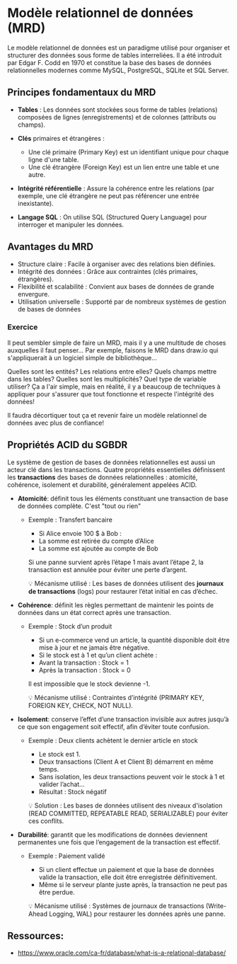 # Modèle relationnel de données (MRD)

Le modèle relationnel de données est un paradigme utilisé pour organiser et structurer des données sous forme de tables interreliées. Il a été introduit par Edgar F. Codd en 1970 et constitue la base des bases de données relationnelles modernes comme MySQL, PostgreSQL, SQLite et SQL Server.

## Principes fondamentaux du MRD

- **Tables** : Les données sont stockées sous forme de tables (relations) composées de lignes (enregistrements) et de colonnes (attributs ou champs).

- **Clés** primaires et étrangères :

    - Une clé primaire (Primary Key) est un identifiant unique pour chaque ligne d'une table.
    - Une clé étrangère (Foreign Key) est un lien entre une table et une autre.

- **Intégrité référentielle** : Assure la cohérence entre les relations (par exemple, une clé étrangère ne peut pas référencer une entrée inexistante).

- **Langage SQL** : On utilise SQL (Structured Query Language) pour interroger et manipuler les données.

## Avantages du MRD

- Structure claire : Facile à organiser avec des relations bien définies.
- Intégrité des données : Grâce aux contraintes (clés primaires, étrangères).
- Flexibilité et scalabilité : Convient aux bases de données de grande envergure.
- Utilisation universelle : Supporté par de nombreux systèmes de gestion de bases de données

### Exercice
Il peut sembler simple de faire un MRD, mais il y a une multitude de choses auxquelles il faut penser... Par exemple, faisons le MRD dans draw.io qui s'appliquerait à un logiciel simple de bibliothèque... 

Quelles sont les entités? Les relations entre elles? Quels champs mettre dans les tables? Quelles sont les multiplicités? Quel type de variable utiliser? Ça a l'air simple, mais en réalité, il y a beaucoup de techniques à appliquer pour s'assurer que tout fonctionne et respecte l'intégrité des données!

Il faudra décortiquer tout ça et revenir faire un modèle relationnel de données avec plus de confiance!

## Propriétés ACID du SGBDR

Le système de gestion de bases de données relationnelles est aussi un acteur clé dans les transactions. Quatre propriétés essentielles définissent les **transactions** des bases de données relationnelles : atomicité, cohérence, isolement et durabilité, généralement appelées ACID.

- **Atomicité**: définit tous les éléments constituant une transaction de base de données complète. C'est "tout ou rien"

    - Exemple : Transfert bancaire
        - Si Alice envoie 100 $ à Bob :
        - La somme est retirée du compte d’Alice
        - La somme est ajoutée au compte de Bob

        Si une panne survient après l’étape 1 mais avant l’étape 2, la transaction est annulée pour éviter une perte d’argent.

        💡 Mécanisme utilisé : Les bases de données utilisent des **journaux de transactions** (logs) pour restaurer l’état initial en cas d’échec.

- **Cohérence**: définit les règles permettant de maintenir les points de données dans un état correct après une transaction.

    - Exemple : Stock d’un produit
        - Si un e-commerce vend un article, la quantité disponible doit être mise à jour et ne jamais être négative.
        - Si le stock est à 1 et qu’un client achète :
        - Avant la transaction : Stock = 1
        - Après la transaction : Stock = 0

        Il est impossible que le stock devienne -1.

        💡 Mécanisme utilisé : Contraintes d’intégrité (PRIMARY KEY, FOREIGN KEY, CHECK, NOT NULL).

- **Isolement**: conserve l’effet d’une transaction invisible aux autres jusqu’à ce que son engagement soit effectif, afin d’éviter toute confusion.

    - Exemple : Deux clients achètent le dernier article en stock
        - Le stock est 1.
        - Deux transactions (Client A et Client B) démarrent en même temps.
        - Sans isolation, les deux transactions peuvent voir le stock à 1 et valider l’achat… 
        - Résultat : Stock négatif

        💡 Solution : Les bases de données utilisent des niveaux d'isolation (READ COMMITTED, REPEATABLE READ, SERIALIZABLE) pour éviter ces conflits.

- **Durabilité**: garantit que les modifications de données deviennent permanentes une fois que l’engagement de la transaction est effectif.
    - Exemple : Paiement validé
        - Si un client effectue un paiement et que la base de données valide la transaction, elle doit être enregistrée définitivement.
        - Même si le serveur plante juste après, la transaction ne peut pas être perdue.

        💡 Mécanisme utilisé : Systèmes de journaux de transactions (Write-Ahead Logging, WAL) pour restaurer les données après une panne.






## Ressources:
- https://www.oracle.com/ca-fr/database/what-is-a-relational-database/ 